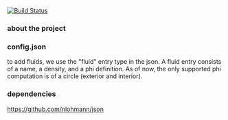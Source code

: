 [![Build Status](https://travis-ci.com/bpatmiller/gfm2d.svg?branch=master)](https://travis-ci.com/bpatmiller/gfm2d)

### about the project


### config.json

to add fluids, we use the "fluid" entry type in the json. A fluid entry consists of a name,
a density, and a phi definition. As of now, the only supported phi computation is of a circle
(exterior and interior).


### dependencies
https://github.com/nlohmann/json

